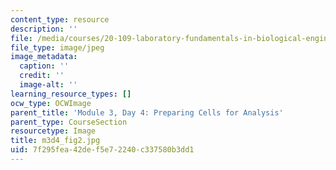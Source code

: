 ```yaml
---
content_type: resource
description: ''
file: /media/courses/20-109-laboratory-fundamentals-in-biological-engineering-spring-2010/7f295fea42def5e72240c337580b3dd1_m3d4_fig2.jpg
file_type: image/jpeg
image_metadata:
  caption: ''
  credit: ''
  image-alt: ''
learning_resource_types: []
ocw_type: OCWImage
parent_title: 'Module 3, Day 4: Preparing Cells for Analysis'
parent_type: CourseSection
resourcetype: Image
title: m3d4_fig2.jpg
uid: 7f295fea-42de-f5e7-2240-c337580b3dd1
---
```


